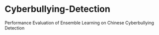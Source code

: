 # Cyberbullying-Detection
Performance Evaluation of Ensemble Learning on Chinese Cyberbullying Detection
